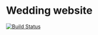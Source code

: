 # Wedding website

[![Build Status](https://travis-ci.org/garethpaul/wedding.svg?branch=master)](https://travis-ci.org/garethpaul/wedding)
